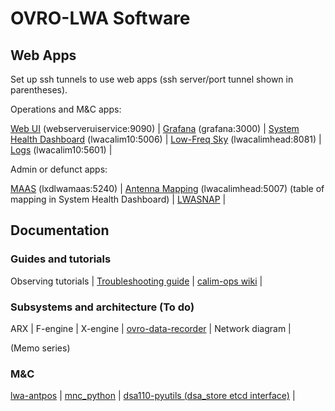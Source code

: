 # OVRO-LWA Software

## Web Apps

Set up ssh tunnels to use web apps (ssh server/port tunnel shown in parentheses).

Operations and M&C apps:

[Web UI](http://localhost:9090) (webserveruiservice:9090) |
[Grafana](http://localhost:3000) (grafana:3000) |
[System Health Dashboard](http://localhost:5006/LWA_dashboard) (lwacalim10:5006) |
[Low-Freq Sky](http://localhost:8081) (lwacalimhead:8081) |
[Logs](http://localhost:5601) (lwacalim10:5601) |

Admin or defunct apps:

[MAAS](http://localhost:5240) (lxdlwamaas:5240) |
[Antenna Mapping](http://127.0.0.1:5007/?hip.load_uri=%22.%22&hip.filters=%5B%5D&hip.color_by=%22antnum%22&hip.PARALLEL_PLOT.order=%5B%22antnum%22%2C%22pola_fee%22%2C%22polb_fee%22%2C%22arx_address%22%2C%22pola_arx_channel%22%2C%22polb_arx_channel%22%2C%22snap2_hostname%22%2C%22pola_digitizer_channel%22%2C%22polb_digitizer_channel%22%5D) (lwacalimhead:5007) (table of mapping in System Health Dashboard) |
[LWASNAP](http://greghell.github.io/LWASNAP/) |


## Documentation

### Guides and tutorials

Observing tutorials | [Troubleshooting guide](https://github.com/ovro-lwa/lwa-issues/wiki/Troubleshooting-Guide-(what-if...)) | [calim-ops wiki](https://github.com/ovro-lwa/calim-ops/wiki) |

### Subsystems and architecture (To do)

ARX | F-engine | X-engine | [ovro-data-recorder](https://ovro-data-recorder.readthedocs.io/en/latest/) | Network diagram |

(Memo series)

### M&C

[lwa-antpos](https://ovro-lwa.github.io/lwa-antpos) | [mnc_python](https://ovro-lwa.github.io/mnc_python) | [dsa110-pyutils (dsa_store etcd interface)](https://github.com/dsa110/dsa110-pyutils) |
